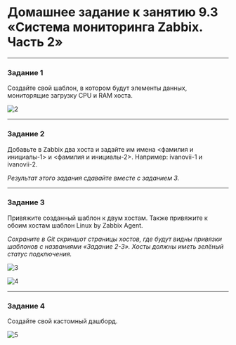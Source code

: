 # Домашнее задание к занятию 9.3 «Система мониторинга Zabbix. Часть 2»


 ---

### Задание 1

Создайте свой шаблон, в котором будут элементы данных, мониторящие загрузку CPU и RAM хоста.



![2](https://user-images.githubusercontent.com/122460278/225546520-93b98dc6-983b-40a0-b396-e8b6e3ae32ff.png)

 ---

### Задание 2

Добавьте в Zabbix два хоста и задайте им имена <фамилия и инициалы-1> и <фамилия и инициалы-2>. Например: ivanovii-1 и ivanovii-2.

*Результат этого задания сдавайте вместе с заданием 3.*

 ---

### Задание 3

Привяжите созданный шаблон к двум хостам. Также привяжите к обоим хостам шаблон Linux by Zabbix Agent.

*Сохраните в Git скриншот страницы хостов, где будут видны привязки шаблонов с названиями «Задание 2-3». Хосты должны иметь зелёный статус подключения.*

![3](https://user-images.githubusercontent.com/122460278/225546594-69599ab5-c57f-4e8a-b136-0a3321884620.png)

![4](https://user-images.githubusercontent.com/122460278/225546597-4f9d0a26-6390-4525-bdd7-5f3f2e3b6e00.png)


 ---

### Задание 4

Создайте свой кастомный дашборд.

![5](https://user-images.githubusercontent.com/122460278/225546700-8e314abc-cd53-4909-aecf-cfbc4c4e36e5.png)

